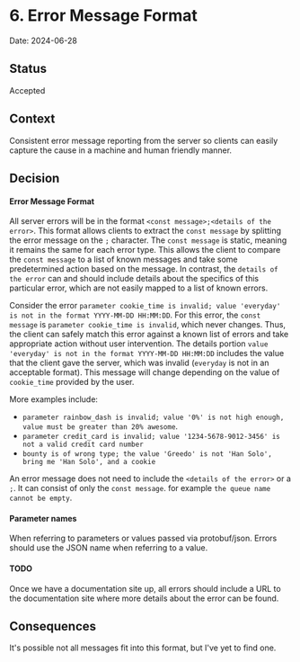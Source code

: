 # 6. Error Message Format

Date: 2024-06-28

## Status

Accepted

## Context

Consistent error message reporting from the server so clients can easily capture the cause in a machine and human
friendly manner.

## Decision

#### Error Message Format
All server errors will be in the format `<const message>;<details of the error>`. This format allows clients to
extract the `const message` by splitting the error message on the `;` character. The `const message` is static,
meaning it remains the same for each error type. This allows the client to compare the `const message` to a list
of known messages and take some predetermined action based on the message. In contrast, the `details of the error`
can and should include details about the specifics of this particular error, which are not easily mapped to a 
list of known errors.

Consider the error `parameter cookie_time is invalid; value 'everyday' is not in the format YYYY-MM-DD HH:MM:DD`.
For this error, the `const message` is `parameter cookie_time is invalid`, which never changes. Thus, the client
can safely match this error against a known list of errors and take appropriate action without user intervention.
The details portion `value 'everyday' is not in the format YYYY-MM-DD HH:MM:DD` includes the value that the client
gave the server, which was invalid (`everyday` is not in an acceptable format). This message will change depending
on the value of `cookie_time` provided by the user.

More examples include:
- `parameter rainbow_dash is invalid; value '0%' is not high enough, value must be greater than 20% awesome`.
- `parameter credit_card is invalid; value '1234-5678-9012-3456' is not a valid credit card number`
- `bounty is of wrong type; the value 'Greedo' is not 'Han Solo', bring me 'Han Solo', and a cookie`

An error message does not need to include the `<details of the error>` or a `;`. It can consist of only the 
`const message`. for example `the queue name cannot be empty`.

#### Parameter names
When referring to parameters or values passed via protobuf/json. Errors should use the JSON name when referring to
a value.  


#### TODO
Once we have a documentation site up, all errors should include a URL to the documentation site where more
details about the error can be found.

## Consequences

It's possible not all messages fit into this format, but I've yet to find one.
